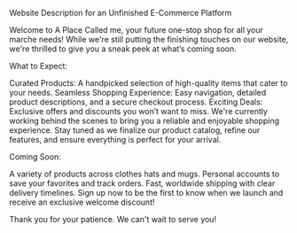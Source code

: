 Website Description for an Unfinished E-Commerce Platform

Welcome to A Place Called me, your future one-stop shop for all your marche needs! While we're still putting the finishing touches on our website, we're thrilled to give you a sneak peek at what’s coming soon.

What to Expect:

Curated Products: A handpicked selection of high-quality items that cater to your needs.
Seamless Shopping Experience: Easy navigation, detailed product descriptions, and a secure checkout process.
Exciting Deals: Exclusive offers and discounts you won’t want to miss.
We're currently working behind the scenes to bring you a reliable and enjoyable shopping experience. Stay tuned as we finalize our product catalog, refine our features, and ensure everything is perfect for your arrival.

Coming Soon:

A variety of products across clothes hats and mugs.
Personal accounts to save your favorites and track orders.
Fast, worldwide shipping with clear delivery timelines.
Sign up now to be the first to know when we launch and receive an exclusive welcome discount!

Thank you for your patience. We can't wait to serve you!
